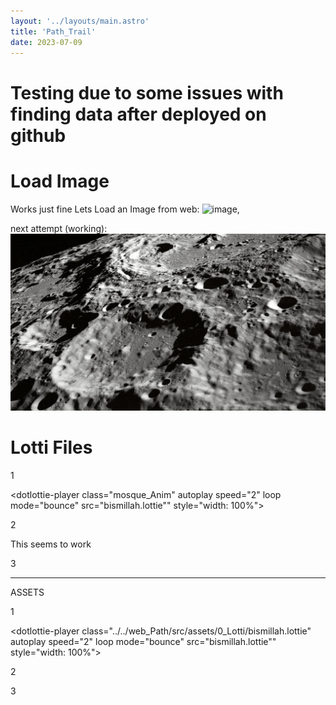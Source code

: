 ```yaml
---
layout: '../layouts/main.astro'
title: 'Path_Trail'
date: 2023-07-09
---
```


# Testing due to some issues with finding data after deployed on github

# Load Image

Works just fine
Lets Load an Image from web:
![image](https://plus.unsplash.com/premium_photo-1676210736121-3994f53bb493?ixlib=rb-4.0.3&ixid=M3wxMjA3fDB8MHxwaG90by1wYWdlfHx8fGVufDB8fHx8fA%3D%3D&auto=format&fit=crop&w=698&q=80),


next attempt (working):
![image](../../src/assets/moon.jpg)
<!-- ![The cat trap in action](../../H2O_Plot/src/assets/0_Wing_Tube.png) -->


# Lotti Files

<!-- ----------------------- load all required sources ---------------------- -->
<script src="https://unpkg.com/@dotlottie/player-component@1.0.0/dist/dotlottie-player.js"></script>

1

  <dotlottie-player
    class="mosque_Anim"
    autoplay
    speed="2"
    loop
    mode="bounce"
    src="bismillah.lottie""
    style="width: 100%">
</dotlottie-player>

2

This seems to work
  <dotlottie-player
    class="mosque_Anim"
    autoplay
    speed="2"
    loop
    mode="bounce"
    src="/web_Path/bismillah.lottie"
    style="width: 100%">
</dotlottie-player>

3

  <dotlottie-player
    class="mosque_Anim"
    autoplay
    speed="2"
    loop
    mode="bounce"
    src="../web_Path/bismillah.lottie"
    style="width: 100%">
</dotlottie-player>

---

ASSETS

1

  <dotlottie-player
    class="../../web_Path/src/assets/0_Lotti/bismillah.lottie"
    autoplay
    speed="2"
    loop
    mode="bounce"
    src="bismillah.lottie""
    style="width: 100%">
</dotlottie-player>

2


  <dotlottie-player
    class="mosque_Anim"
    autoplay
    speed="2"
    loop
    mode="bounce"
    src="../web_Path/src/assets/0_Lotti/bismillah.lottie"
    style="width: 100%">
</dotlottie-player>

3

  <dotlottie-player
    class="mosque_Anim"
    autoplay
    speed="2"
    loop
    mode="bounce"
    src="/web_Path/src/assets/0_Lotti/bismillah.lottie"
    style="width: 100%">
</dotlottie-player>